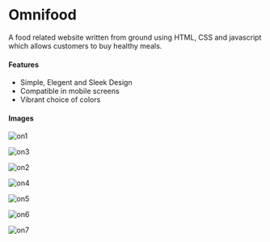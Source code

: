 # Omnifood
A food related website written from ground using HTML, CSS and javascript which allows customers to buy healthy meals.

#### Features
- Simple, Elegent and Sleek Design
- Compatible in mobile screens
- Vibrant choice of colors

#### Images

![on1](https://github.com/Saurav-Dahal/Omnifood/assets/59647255/55cfca0d-e1d9-4a62-a037-761006f25d6f)


![on3](https://github.com/Saurav-Dahal/Omnifood/assets/59647255/5c0344b2-48aa-440f-9364-8e939b287623)


![on2](https://github.com/Saurav-Dahal/Omnifood/assets/59647255/72aac488-4882-402d-bae6-59c149945c19)


![on4](https://github.com/Saurav-Dahal/Omnifood/assets/59647255/a8c3c046-2509-456a-995e-19eb751006bd)


![on5](https://github.com/Saurav-Dahal/Omnifood/assets/59647255/ac029cb0-7682-4955-a8dd-3efff7e7f4ec)


![on6](https://github.com/Saurav-Dahal/Omnifood/assets/59647255/6b26e449-f6ef-47e2-aae0-86192f7ac44a)


![on7](https://github.com/Saurav-Dahal/Omnifood/assets/59647255/4da5e2e5-e340-4a2e-90a1-ed21d41e2607)

